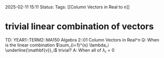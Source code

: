 2025-02-11 15:11
Status: 
Tags: [[Column Vectors in Real to n]]
# trivial linear combination of vectors

TD: YEAR1::TERM2::MA150 Algebra 2::01 Column Vectors in Real^n 
Q: When is the linear combination $\sum_{i=1}^{s} \lambda_i \underline{\mathbf{v}}_i$ trivial?
A: When all of $\lambda_{i}=0$ 
<!--ID: 1739286786690-->
